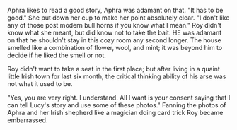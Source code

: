 Aphra likes to read a good story, Aphra was adamant on that. 
"It has to be good." She put down her cup to make her point absolutely clear. 
"I don't like any of those post modern bull horns if you know what I mean."
Roy didn't know what she meant, but did know not to take the bait. HE was adamant on that he shouldn't stay in this cozy room any second longer. The house smelled like a combination of flower, wool, and mint; it was beyond him to decide if he liked the smell or not.

 Roy didn't want to take a seat in the first place; but after living in a quaint little Irish town for last six month, the critical thinking ability of his arse was not what it used to be.
 
 "Yes, you are very right. I understand. All I want is your consent saying that I can tell Lucy's story and use some of these photos."
 Fanning the photos of Aphra and her Irish shepherd like a magician doing card trick Roy became embarrassed.  
